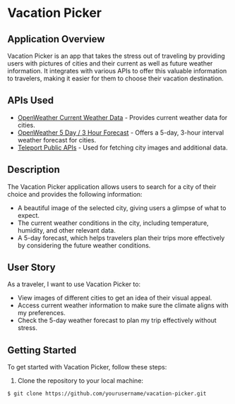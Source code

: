 # Vacation Picker

## Application Overview

Vacation Picker is an app that takes the stress out of traveling by providing users with pictures of cities and their current as well as future weather information. It integrates with various APIs to offer this valuable information to travelers, making it easier for them to choose their vacation destination.

## APIs Used

- [OpenWeather Current Weather Data](https://openweathermap.org/current) - Provides current weather data for cities.
- [OpenWeather 5 Day / 3 Hour Forecast](https://openweathermap.org/forecast5) - Offers a 5-day, 3-hour interval weather forecast for cities.
- [Teleport Public APIs](https://developers.teleport.org/) - Used for fetching city images and additional data.

## Description

The Vacation Picker application allows users to search for a city of their choice and provides the following information:

- A beautiful image of the selected city, giving users a glimpse of what to expect.
- The current weather conditions in the city, including temperature, humidity, and other relevant data.
- A 5-day forecast, which helps travelers plan their trips more effectively by considering the future weather conditions.

## User Story

As a traveler, I want to use Vacation Picker to:

- View images of different cities to get an idea of their visual appeal.
- Access current weather information to make sure the climate aligns with my preferences.
- Check the 5-day weather forecast to plan my trip effectively without stress.

## Getting Started

To get started with Vacation Picker, follow these steps:

1. Clone the repository to your local machine:

```bash
$ git clone https://github.com/yourusername/vacation-picker.git


